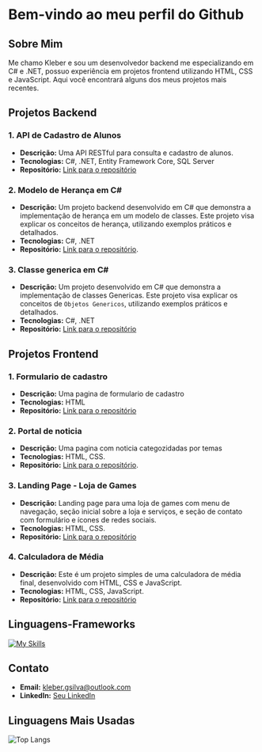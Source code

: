 # Bem-vindo ao meu perfil do Github

## Sobre Mim
Me chamo Kleber e sou um desenvolvedor backend me especializando em C# e .NET, possuo experiência em projetos frontend utilizando HTML, CSS e JavaScript. Aqui você encontrará alguns dos meus projetos mais recentes.

## Projetos Backend

### 1. API de Cadastro de Alunos
- **Descrição:** Uma API RESTful para consulta e cadastro de alunos.
- **Tecnologias:** C#, .NET, Entity Framework Core, SQL Server
- **Repositório:** [Link para o repositório](https://github.com/Kleberzito/ApiCrud)

### 2. Modelo de Herança em C#
- **Descrição:** Um projeto backend desenvolvido em C# que demonstra a implementação de herança em um modelo de classes. Este projeto visa explicar os conceitos de herança, utilizando exemplos práticos e detalhados.
- **Tecnologias:** C#, .NET
- **Repositório:** [Link para o repositório](https://github.com/Kleberzito/EstudosHerancaNinja).

### 3. Classe generica em C#
- **Descrição:** Um projeto  desenvolvido em C# que demonstra a implementação de classes Genericas. Este projeto visa explicar os conceitos de `Objetos Genericos`, utilizando exemplos práticos e detalhados.
- **Tecnologias:** C#, .NET
- **Repositório:** [Link para o repositório](https://github.com/Kleberzito/EstudosGenericoNinja)

## Projetos Frontend

### 1. Formulario de cadastro
- **Descrição:** Uma pagina de formulario de cadastro
- **Tecnologias:** HTML
- **Repositório:** [Link para o repositório](https://github.com/Kleberzito/curso_ebac_frontend_html)

### 2. Portal de noticia
- **Descrição:** Uma pagina com noticia categozidadas por temas
- **Tecnologias:** HTML, CSS.
- **Repositório:** [Link para o repositório](https://github.com/Kleberzito/curso_ebac_frontend_css).

### 3. Landing Page - Loja de Games
- **Descrição:** Landing page para uma loja de games com menu de navegação, seção inicial sobre a loja e serviços, e seção de contato com formulário e ícones de redes sociais.
- **Tecnologias:** HTML, CSS.
- **Repositório:** [Link para o repositório](https://github.com/Kleberzito/GameShop)

### 4. Calculadora de Média
- **Descrição:** Este é um projeto simples de uma calculadora de média final, desenvolvido com HTML, CSS e JavaScript.
- **Tecnologias:** HTML, CSS, JavaScript.
- **Repositório:** [Link para o repositório](https://github.com/Kleberzito/curso_ebac_frontend_Js_projeto)

## Linguagens-Frameworks

[![My Skills](https://skillicons.dev/icons?i=cs,dotnet,html,css,js)](https://skillicons.dev)

## Contato
- **Email:** kleber.gsilva@outlook.com
- **LinkedIn:** [Seu LinkedIn](https://www.linkedin.com/in/kleber-gomes-73892b28/)
  
## Linguagens Mais Usadas

![Top Langs](https://github-readme-stats.vercel.app/api/top-langs/?username=Kleberzito&layout=compact)
